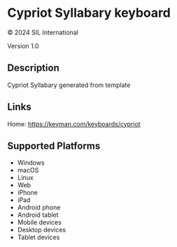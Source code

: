 Cypriot Syllabary keyboard
==============

© 2024 SIL International

Version 1.0

Description
-----------

Cypriot Syllabary generated from template

Links
-----

Home: https://keyman.com/keyboards/cypriot

Supported Platforms
-------------------
 * Windows
 * macOS
 * Linux
 * Web
 * iPhone
 * iPad
 * Android phone
 * Android tablet
 * Mobile devices
 * Desktop devices
 * Tablet devices

